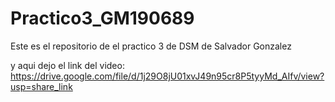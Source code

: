 # Practico3_GM190689
Este es el repositorio de el practico 3 de DSM de Salvador Gonzalez

y aqui dejo el link del video:
https://drive.google.com/file/d/1j29O8jU01xvJ49n95cr8P5tyyMd_AIfv/view?usp=share_link
